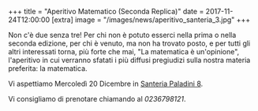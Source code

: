 +++
title = "Aperitivo Matematico (Seconda Replica)"
date = 2017-11-24T12:00:00
[extra]
image = "/images/news/aperitivo_santeria_3.jpg"
+++

Non c'è due senza tre! Per chi non è potuto esserci nella prima
o nella seconda edizione, per chi è venuto, ma non ha trovato posto,
e per tutti gli altri interessati torna, più forte che mai,
"La matematica è un'opinione", l'aperitivo in cui verranno sfatati i più
diffusi pregiudizi sulla nostra materia preferita: la matematica.

Vi aspettiamo Mercoledì 20 Dicembre in [Santeria Paladini 8][1].

Vi consigliamo di prenotare chiamando al _0236798121_.

[1]: https://www.santeria.milano.it/paladini

